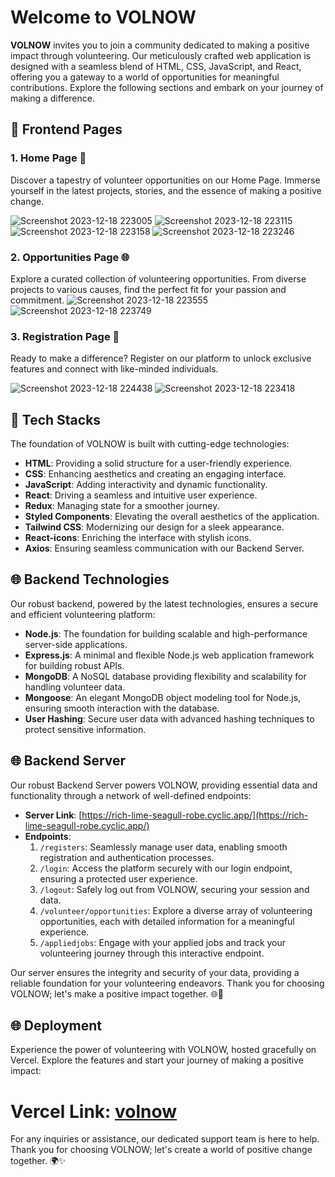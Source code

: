 # Welcome to VOLNOW
**VOLNOW** invites you to join a community dedicated to making a positive impact through volunteering. Our meticulously crafted web application is designed with a seamless blend of HTML, CSS, JavaScript, and React, offering you a gateway to a world of opportunities for meaningful contributions. Explore the following sections and embark on your journey of making a difference.

## 🌟 Frontend Pages

### 1. Home Page 🏡
Discover a tapestry of volunteer opportunities on our Home Page. Immerse yourself in the latest projects, stories, and the essence of making a positive change.

![Screenshot 2023-12-18 223005](https://github.com/Narendra-patel-np/space-explorer-5678/assets/121815825/e8fcf88b-a2c8-422d-8994-992f601674f7)
![Screenshot 2023-12-18 223115](https://github.com/Narendra-patel-np/space-explorer-5678/assets/121815825/6b0a1188-e4a9-40af-9bb8-4c9dbb9a0206)
![Screenshot 2023-12-18 223158](https://github.com/Narendra-patel-np/space-explorer-5678/assets/121815825/b6502fe2-7ca6-4811-9f9d-2e2371c0b9ee)
![Screenshot 2023-12-18 223246](https://github.com/Narendra-patel-np/space-explorer-5678/assets/121815825/66dbc3df-8d16-46f3-9cdd-7be6037ab6f0)


### 2. Opportunities Page 🌐
Explore a curated collection of volunteering opportunities. From diverse projects to various causes, find the perfect fit for your passion and commitment.
![Screenshot 2023-12-18 223555](https://github.com/Narendra-patel-np/space-explorer-5678/assets/121815825/c1f5852d-475c-40b6-af70-5c1428acc71c)
![Screenshot 2023-12-18 223749](https://github.com/Narendra-patel-np/space-explorer-5678/assets/121815825/201532ae-5d06-4057-a1c8-832f476da6d0)

### 3. Registration Page 📝
Ready to make a difference? Register on our platform to unlock exclusive features and connect with like-minded individuals.


![Screenshot 2023-12-18 224438](https://github.com/Narendra-patel-np/space-explorer-5678/assets/121815825/c35f849c-3724-46eb-a3d2-440f3cb306c3)
![Screenshot 2023-12-18 223418](https://github.com/Narendra-patel-np/space-explorer-5678/assets/121815825/483860fc-edad-4c66-9e89-08fd89c46d8f)




## 🚀 Tech Stacks

The foundation of VOLNOW is built with cutting-edge technologies:

- **HTML**: Providing a solid structure for a user-friendly experience.
- **CSS**: Enhancing aesthetics and creating an engaging interface.
- **JavaScript**: Adding interactivity and dynamic functionality.
- **React**: Driving a seamless and intuitive user experience.
- **Redux**: Managing state for a smoother journey.
- **Styled Components**: Elevating the overall aesthetics of the application.
- **Tailwind CSS**: Modernizing our design for a sleek appearance.
- **React-icons**: Enriching the interface with stylish icons.
- **Axios**: Ensuring seamless communication with our Backend Server.

## 🌐 Backend Technologies

Our robust backend, powered by the latest technologies, ensures a secure and efficient volunteering platform:

- **Node.js**: The foundation for building scalable and high-performance server-side applications.
- **Express.js**: A minimal and flexible Node.js web application framework for building robust APIs.
- **MongoDB**: A NoSQL database providing flexibility and scalability for handling volunteer data.
- **Mongoose**: An elegant MongoDB object modeling tool for Node.js, ensuring smooth interaction with the database.
- **User Hashing**: Secure user data with advanced hashing techniques to protect sensitive information.

## 🌐 Backend Server

Our robust Backend Server powers VOLNOW, providing essential data and functionality through a network of well-defined endpoints:

- **Server Link**: [https://rich-lime-seagull-robe.cyclic.app/](https://rich-lime-seagull-robe.cyclic.app/)
- **Endpoints**:
  1. `/registers`: Seamlessly manage user data, enabling smooth registration and authentication processes.
  2. `/login`: Access the platform securely with our login endpoint, ensuring a protected user experience.
  3. `/logout`: Safely log out from VOLNOW, securing your session and data.
  4. `/volunteer/opportunities`: Explore a diverse array of volunteering opportunities, each with detailed information for a meaningful experience.
  5. `/appliedjobs`: Engage with your applied jobs and track your volunteering journey through this interactive endpoint.

Our server ensures the integrity and security of your data, providing a reliable foundation for your volunteering endeavors. Thank you for choosing VOLNOW; let's make a positive impact together. 🌐🤝


## 🌐 Deployment

Experience the power of volunteering with VOLNOW, hosted gracefully on Vercel. Explore the features and start your journey of making a positive impact:

<h1><strong>Vercel Link:</strong> <a href="https://volunteer-now.vercel.app/">volnow</a></h1>

For any inquiries or assistance, our dedicated support team is here to help. Thank you for choosing VOLNOW; let's create a world of positive change together. 🌍✨
